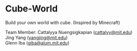 # Cube-World
Build your own world with cube. 
(Inspired by Minecraft)

Team Member:
Cattalyya Nuengsigkapian (cattalyy@mit.edu) <br />
Jing Yang (yangjing@mit.edu) <br />
Glenn Iba (giba@alum.mit.edu) <br />